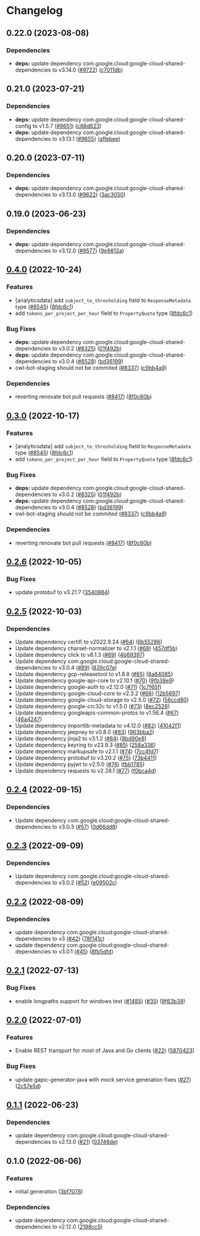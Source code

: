 # Changelog

## 0.22.0 (2023-08-08)

### Dependencies

* **deps:** update dependency com.google.cloud:google-cloud-shared-dependencies to v3.14.0 ([#9722](https://github.com/googleapis/google-cloud-java/issues/9722)) ([c7011db](https://github.com/googleapis/google-cloud-java/commit/c7011dbd69189330de1c2946b736cd712d5c1f4e))


## 0.21.0 (2023-07-21)

### Dependencies

* **deps:** update dependency com.google.cloud:google-cloud-shared-config to v1.5.7 ([#9651](https://github.com/googleapis/google-cloud-java/issues/9651)) ([c88d623](https://github.com/googleapis/google-cloud-java/commit/c88d623d12a4342b74e31d6a6a05cde0debe871f))
* **deps:** update dependency com.google.cloud:google-cloud-shared-dependencies to v3.13.1 ([#9655](https://github.com/googleapis/google-cloud-java/issues/9655)) ([affebee](https://github.com/googleapis/google-cloud-java/commit/affebeeb37b1cf88ad5964684e1f112cababcab7))


## 0.20.0 (2023-07-11)

### Dependencies

* **deps:** update dependency com.google.cloud:google-cloud-shared-dependencies to v3.13.0 ([#9622](https://github.com/googleapis/google-cloud-java/issues/9622)) ([3ac3050](https://github.com/googleapis/google-cloud-java/commit/3ac3050250a706e8f9f2d1e435a4983c3cceab82))


## 0.19.0 (2023-06-23)

### Dependencies

* **deps:** update dependency com.google.cloud:google-cloud-shared-dependencies to v3.12.0 ([#9577](https://github.com/googleapis/google-cloud-java/issues/9577)) ([9e9812a](https://github.com/googleapis/google-cloud-java/commit/9e9812a0ba19e5aa82a34f2a3049bb72892544a6))


## [0.4.0](https://github.com/googleapis/google-cloud-java/compare/google-cloud-gke-multi-cloud-v0.3.1-SNAPSHOT...google-cloud-gke-multi-cloud-v0.4.0) (2022-10-24)


### Features

* [analyticsdata] add `subject_to_thresholding` field to `ResponseMetadata` type ([#8545](https://github.com/googleapis/google-cloud-java/issues/8545)) ([8fdc6c1](https://github.com/googleapis/google-cloud-java/commit/8fdc6c1f10f88f30f4d1407579d645f75366b4cf))
* add `tokens_per_project_per_hour` field to `PropertyQuota` type ([8fdc6c1](https://github.com/googleapis/google-cloud-java/commit/8fdc6c1f10f88f30f4d1407579d645f75366b4cf))


### Bug Fixes

* **deps:** update dependency com.google.cloud:google-cloud-shared-dependencies to v3.0.2 ([#8325](https://github.com/googleapis/google-cloud-java/issues/8325)) ([01f492b](https://github.com/googleapis/google-cloud-java/commit/01f492be424acdb90edb23ba66656aeff7cf39eb))
* **deps:** update dependency com.google.cloud:google-cloud-shared-dependencies to v3.0.4 ([#8528](https://github.com/googleapis/google-cloud-java/issues/8528)) ([bd36199](https://github.com/googleapis/google-cloud-java/commit/bd361998ac4eb7c78eef3b3eac39aef31a0cf44e))
* owl-bot-staging should not be commited ([#8337](https://github.com/googleapis/google-cloud-java/issues/8337)) ([c9bb4a9](https://github.com/googleapis/google-cloud-java/commit/c9bb4a97aa19032b78c86c951fe9920f24ac4eec))


### Dependencies

* reverting renovate bot pull requests ([#8417](https://github.com/googleapis/google-cloud-java/issues/8417)) ([8f0c60b](https://github.com/googleapis/google-cloud-java/commit/8f0c60bde446acccc665eb7894723632eefc3503))

## [0.3.0](https://github.com/googleapis/google-cloud-java/compare/google-cloud-gke-multi-cloud-v0.2.6...google-cloud-gke-multi-cloud-v0.3.0) (2022-10-17)


### Features

* [analyticsdata] add `subject_to_thresholding` field to `ResponseMetadata` type ([#8545](https://github.com/googleapis/google-cloud-java/issues/8545)) ([8fdc6c1](https://github.com/googleapis/google-cloud-java/commit/8fdc6c1f10f88f30f4d1407579d645f75366b4cf))
* add `tokens_per_project_per_hour` field to `PropertyQuota` type ([8fdc6c1](https://github.com/googleapis/google-cloud-java/commit/8fdc6c1f10f88f30f4d1407579d645f75366b4cf))


### Bug Fixes

* **deps:** update dependency com.google.cloud:google-cloud-shared-dependencies to v3.0.2 ([#8325](https://github.com/googleapis/google-cloud-java/issues/8325)) ([01f492b](https://github.com/googleapis/google-cloud-java/commit/01f492be424acdb90edb23ba66656aeff7cf39eb))
* **deps:** update dependency com.google.cloud:google-cloud-shared-dependencies to v3.0.4 ([#8528](https://github.com/googleapis/google-cloud-java/issues/8528)) ([bd36199](https://github.com/googleapis/google-cloud-java/commit/bd361998ac4eb7c78eef3b3eac39aef31a0cf44e))
* owl-bot-staging should not be commited ([#8337](https://github.com/googleapis/google-cloud-java/issues/8337)) ([c9bb4a9](https://github.com/googleapis/google-cloud-java/commit/c9bb4a97aa19032b78c86c951fe9920f24ac4eec))


### Dependencies

* reverting renovate bot pull requests ([#8417](https://github.com/googleapis/google-cloud-java/issues/8417)) ([8f0c60b](https://github.com/googleapis/google-cloud-java/commit/8f0c60bde446acccc665eb7894723632eefc3503))

## [0.2.6](https://github.com/googleapis/java-gke-multi-cloud/compare/v0.2.5...v0.2.6) (2022-10-05)


### Bug Fixes

* update protobuf to v3.21.7 ([3540864](https://github.com/googleapis/java-gke-multi-cloud/commit/3540864a401335ea7d137fc63379c5032adeaef6))

## [0.2.5](https://github.com/googleapis/java-gke-multi-cloud/compare/v0.2.4...v0.2.5) (2022-10-03)


### Dependencies

* Update dependency certifi to v2022.9.24 ([#64](https://github.com/googleapis/java-gke-multi-cloud/issues/64)) ([6b55286](https://github.com/googleapis/java-gke-multi-cloud/commit/6b55286e19bcaadfadeae83709b0fd33893d32d2))
* Update dependency charset-normalizer to v2.1.1 ([#68](https://github.com/googleapis/java-gke-multi-cloud/issues/68)) ([457df5b](https://github.com/googleapis/java-gke-multi-cloud/commit/457df5bb78ffcb759d509743917b13c555738fc1))
* Update dependency click to v8.1.3 ([#69](https://github.com/googleapis/java-gke-multi-cloud/issues/69)) ([4b69397](https://github.com/googleapis/java-gke-multi-cloud/commit/4b693972f14bb8ca3425238761f8d43b83cb03f4))
* Update dependency com.google.cloud:google-cloud-shared-dependencies to v3.0.4 ([#89](https://github.com/googleapis/java-gke-multi-cloud/issues/89)) ([839c07e](https://github.com/googleapis/java-gke-multi-cloud/commit/839c07e685a49e69c7e9f19d5a3c193c0a27ff46))
* Update dependency gcp-releasetool to v1.8.8 ([#65](https://github.com/googleapis/java-gke-multi-cloud/issues/65)) ([8a84085](https://github.com/googleapis/java-gke-multi-cloud/commit/8a840856b17decbef1ec323389e1ba0b99314dac))
* Update dependency google-api-core to v2.10.1 ([#70](https://github.com/googleapis/java-gke-multi-cloud/issues/70)) ([9fb38e9](https://github.com/googleapis/java-gke-multi-cloud/commit/9fb38e9724a3cd64c7b17c039104bcdcbb12b260))
* Update dependency google-auth to v2.12.0 ([#71](https://github.com/googleapis/java-gke-multi-cloud/issues/71)) ([1c7f65f](https://github.com/googleapis/java-gke-multi-cloud/commit/1c7f65f412c98ebc5b0bb5b58796293208d0824c))
* Update dependency google-cloud-core to v2.3.2 ([#66](https://github.com/googleapis/java-gke-multi-cloud/issues/66)) ([12b5697](https://github.com/googleapis/java-gke-multi-cloud/commit/12b5697aa073ccf3c78aeb81ea59c1324da1d62f))
* Update dependency google-cloud-storage to v2.5.0 ([#72](https://github.com/googleapis/java-gke-multi-cloud/issues/72)) ([56ccd80](https://github.com/googleapis/java-gke-multi-cloud/commit/56ccd807c2c827c82f7fb85cdd88121cd6829432))
* Update dependency google-crc32c to v1.5.0 ([#73](https://github.com/googleapis/java-gke-multi-cloud/issues/73)) ([8ec2526](https://github.com/googleapis/java-gke-multi-cloud/commit/8ec2526f86d6d5660e624ed8386583c96d7d63e9))
* Update dependency googleapis-common-protos to v1.56.4 ([#67](https://github.com/googleapis/java-gke-multi-cloud/issues/67)) ([46a4247](https://github.com/googleapis/java-gke-multi-cloud/commit/46a42470b0da2712e56ec19a296075d978033bfa))
* Update dependency importlib-metadata to v4.12.0 ([#82](https://github.com/googleapis/java-gke-multi-cloud/issues/82)) ([41042f1](https://github.com/googleapis/java-gke-multi-cloud/commit/41042f16ccf4f565dda194ff508567ecead32009))
* Update dependency jeepney to v0.8.0 ([#83](https://github.com/googleapis/java-gke-multi-cloud/issues/83)) ([963bba2](https://github.com/googleapis/java-gke-multi-cloud/commit/963bba28c414e5895c38aa18afc8dea6720a0364))
* Update dependency jinja2 to v3.1.2 ([#84](https://github.com/googleapis/java-gke-multi-cloud/issues/84)) ([8bd90e8](https://github.com/googleapis/java-gke-multi-cloud/commit/8bd90e81a46169443c32ccd0d99a34ab759e9f66))
* Update dependency keyring to v23.9.3 ([#85](https://github.com/googleapis/java-gke-multi-cloud/issues/85)) ([258a336](https://github.com/googleapis/java-gke-multi-cloud/commit/258a336e7ec12a3cf1474404f16aafe4249a2cf9))
* Update dependency markupsafe to v2.1.1 ([#74](https://github.com/googleapis/java-gke-multi-cloud/issues/74)) ([7cc4fd7](https://github.com/googleapis/java-gke-multi-cloud/commit/7cc4fd79d60a1dbedcb8ca539354a1114c6c23cf))
* Update dependency protobuf to v3.20.2 ([#75](https://github.com/googleapis/java-gke-multi-cloud/issues/75)) ([73b4411](https://github.com/googleapis/java-gke-multi-cloud/commit/73b4411dec4303d8dad7dee8bd5d5ad0fbdab93b))
* Update dependency pyjwt to v2.5.0 ([#76](https://github.com/googleapis/java-gke-multi-cloud/issues/76)) ([fbb1785](https://github.com/googleapis/java-gke-multi-cloud/commit/fbb17859dfaf0014a93ade9491f9a5f01ba2a17b))
* Update dependency requests to v2.28.1 ([#77](https://github.com/googleapis/java-gke-multi-cloud/issues/77)) ([f0bca4d](https://github.com/googleapis/java-gke-multi-cloud/commit/f0bca4da6d8f8391decc44993c2e42547c82119e))

## [0.2.4](https://github.com/googleapis/java-gke-multi-cloud/compare/v0.2.3...v0.2.4) (2022-09-15)


### Dependencies

* Update dependency com.google.cloud:google-cloud-shared-dependencies to v3.0.3 ([#57](https://github.com/googleapis/java-gke-multi-cloud/issues/57)) ([0d66dd8](https://github.com/googleapis/java-gke-multi-cloud/commit/0d66dd85f8652c8096ce994650c06e86572734c7))

## [0.2.3](https://github.com/googleapis/java-gke-multi-cloud/compare/v0.2.2...v0.2.3) (2022-09-09)


### Dependencies

* Update dependency com.google.cloud:google-cloud-shared-dependencies to v3.0.2 ([#52](https://github.com/googleapis/java-gke-multi-cloud/issues/52)) ([e09502c](https://github.com/googleapis/java-gke-multi-cloud/commit/e09502c3cf3dc7a7b74c31c344e0311abc9bc288))

## [0.2.2](https://github.com/googleapis/java-gke-multi-cloud/compare/v0.2.1...v0.2.2) (2022-08-09)


### Dependencies

* update dependency com.google.cloud:google-cloud-shared-dependencies to v3 ([#42](https://github.com/googleapis/java-gke-multi-cloud/issues/42)) ([78f141c](https://github.com/googleapis/java-gke-multi-cloud/commit/78f141c1bcd80aa014538f349ce9809fc8716369))
* update dependency com.google.cloud:google-cloud-shared-dependencies to v3.0.1 ([#45](https://github.com/googleapis/java-gke-multi-cloud/issues/45)) ([8fb5dfd](https://github.com/googleapis/java-gke-multi-cloud/commit/8fb5dfd5c7344a540315795ec96ebc1aed959683))

## [0.2.1](https://github.com/googleapis/java-gke-multi-cloud/compare/v0.2.0...v0.2.1) (2022-07-13)


### Bug Fixes

* enable longpaths support for windows test ([#1485](https://github.com/googleapis/java-gke-multi-cloud/issues/1485)) ([#35](https://github.com/googleapis/java-gke-multi-cloud/issues/35)) ([9f63b39](https://github.com/googleapis/java-gke-multi-cloud/commit/9f63b393d12354bac21605b3825431e1ac64ff33))

## [0.2.0](https://github.com/googleapis/java-gke-multi-cloud/compare/v0.1.1...v0.2.0) (2022-07-01)


### Features

* Enable REST transport for most of Java and Go clients ([#22](https://github.com/googleapis/java-gke-multi-cloud/issues/22)) ([5870423](https://github.com/googleapis/java-gke-multi-cloud/commit/5870423f9eb649ddb2f46199bc0f39cfba97c991))


### Bug Fixes

* update gapic-generator-java with mock service generation fixes ([#27](https://github.com/googleapis/java-gke-multi-cloud/issues/27)) ([2c57e5d](https://github.com/googleapis/java-gke-multi-cloud/commit/2c57e5ddd81623f7f6d4d1c29da2af83ef06b929))

## [0.1.1](https://github.com/googleapis/java-gke-multi-cloud/compare/v0.1.0...v0.1.1) (2022-06-23)


### Dependencies

* update dependency com.google.cloud:google-cloud-shared-dependencies to v2.13.0 ([#21](https://github.com/googleapis/java-gke-multi-cloud/issues/21)) ([03746de](https://github.com/googleapis/java-gke-multi-cloud/commit/03746de45f0303313bb5e7181c2824bb02c80e0b))

## 0.1.0 (2022-06-06)


### Features

* initial generation ([3bf7078](https://github.com/googleapis/java-gke-multi-cloud/commit/3bf707881ee767e78494c56b6a6ff8a7d03d988a))


### Dependencies

* update dependency com.google.cloud:google-cloud-shared-dependencies to v2.12.0 ([2198cc5](https://github.com/googleapis/java-gke-multi-cloud/commit/2198cc56eddb40dddef6efda90501a0dab355039))
